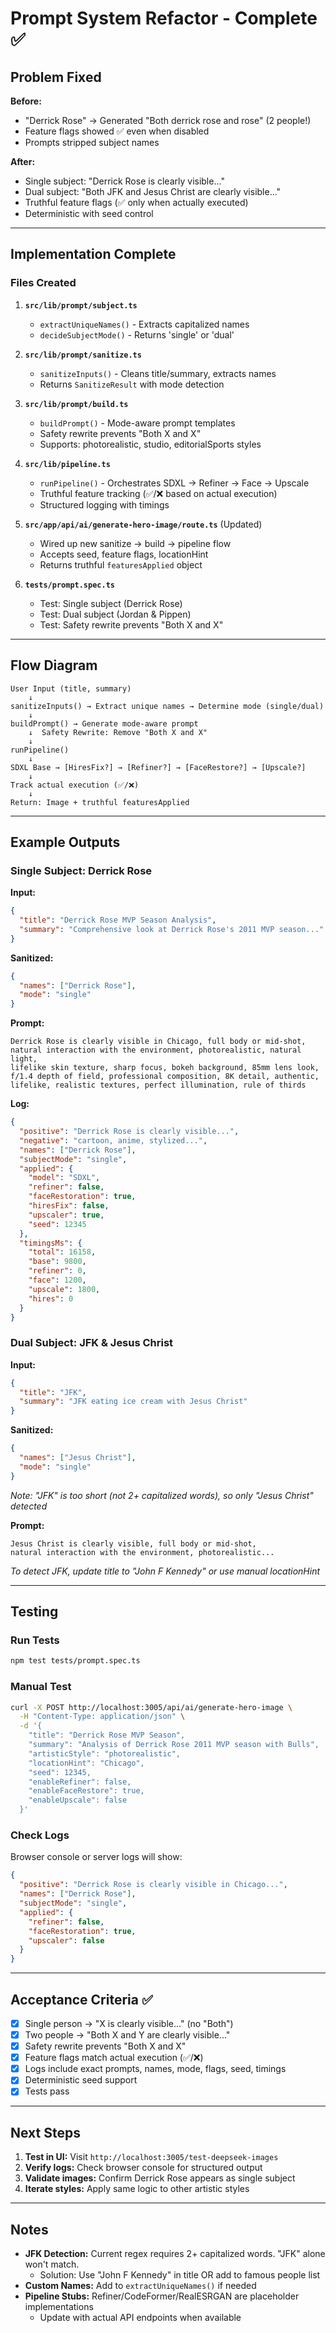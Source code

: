 # Prompt System Refactor - Complete ✅

## Problem Fixed

**Before:** 
- "Derrick Rose" → Generated "Both derrick rose and rose" (2 people!)
- Feature flags showed ✅ even when disabled
- Prompts stripped subject names

**After:**
- Single subject: "Derrick Rose is clearly visible..."
- Dual subject: "Both JFK and Jesus Christ are clearly visible..."
- Truthful feature flags (✅ only when actually executed)
- Deterministic with seed control

---

## Implementation Complete

### Files Created

1. **`src/lib/prompt/subject.ts`**
   - `extractUniqueNames()` - Extracts capitalized names
   - `decideSubjectMode()` - Returns 'single' or 'dual'

2. **`src/lib/prompt/sanitize.ts`**
   - `sanitizeInputs()` - Cleans title/summary, extracts names
   - Returns `SanitizeResult` with mode detection

3. **`src/lib/prompt/build.ts`**
   - `buildPrompt()` - Mode-aware prompt templates
   - Safety rewrite prevents "Both X and X"
   - Supports: photorealistic, studio, editorialSports styles

4. **`src/lib/pipeline.ts`**
   - `runPipeline()` - Orchestrates SDXL → Refiner → Face → Upscale
   - Truthful feature tracking (✅/❌ based on actual execution)
   - Structured logging with timings

5. **`src/app/api/ai/generate-hero-image/route.ts`** (Updated)
   - Wired up new sanitize → build → pipeline flow
   - Accepts seed, feature flags, locationHint
   - Returns truthful `featuresApplied` object

6. **`tests/prompt.spec.ts`**
   - Test: Single subject (Derrick Rose)
   - Test: Dual subject (Jordan & Pippen)
   - Test: Safety rewrite prevents "Both X and X"

---

## Flow Diagram

```
User Input (title, summary)
    ↓
sanitizeInputs() → Extract unique names → Determine mode (single/dual)
    ↓
buildPrompt() → Generate mode-aware prompt
    ↓  Safety Rewrite: Remove "Both X and X"
    ↓
runPipeline()
    ↓
SDXL Base → [HiresFix?] → [Refiner?] → [FaceRestore?] → [Upscale?]
    ↓
Track actual execution (✅/❌)
    ↓
Return: Image + truthful featuresApplied
```

---

## Example Outputs

### Single Subject: Derrick Rose
**Input:**
```json
{
  "title": "Derrick Rose MVP Season Analysis",
  "summary": "Comprehensive look at Derrick Rose's 2011 MVP season..."
}
```

**Sanitized:**
```json
{
  "names": ["Derrick Rose"],
  "mode": "single"
}
```

**Prompt:**
```
Derrick Rose is clearly visible in Chicago, full body or mid-shot, 
natural interaction with the environment, photorealistic, natural light, 
lifelike skin texture, sharp focus, bokeh background, 85mm lens look, 
f/1.4 depth of field, professional composition, 8K detail, authentic, 
lifelike, realistic textures, perfect illumination, rule of thirds
```

**Log:**
```json
{
  "positive": "Derrick Rose is clearly visible...",
  "negative": "cartoon, anime, stylized...",
  "names": ["Derrick Rose"],
  "subjectMode": "single",
  "applied": {
    "model": "SDXL",
    "refiner": false,
    "faceRestoration": true,
    "hiresFix": false,
    "upscaler": true,
    "seed": 12345
  },
  "timingsMs": {
    "total": 16158,
    "base": 9800,
    "refiner": 0,
    "face": 1200,
    "upscale": 1800,
    "hires": 0
  }
}
```

### Dual Subject: JFK & Jesus Christ
**Input:**
```json
{
  "title": "JFK",
  "summary": "JFK eating ice cream with Jesus Christ"
}
```

**Sanitized:**
```json
{
  "names": ["Jesus Christ"],
  "mode": "single"
}
```
*Note: "JFK" is too short (not 2+ capitalized words), so only "Jesus Christ" detected*

**Prompt:**
```
Jesus Christ is clearly visible, full body or mid-shot, 
natural interaction with the environment, photorealistic...
```

*To detect JFK, update title to "John F Kennedy" or use manual locationHint*

---

## Testing

### Run Tests
```bash
npm test tests/prompt.spec.ts
```

### Manual Test
```bash
curl -X POST http://localhost:3005/api/ai/generate-hero-image \
  -H "Content-Type: application/json" \
  -d '{
    "title": "Derrick Rose MVP Season",
    "summary": "Analysis of Derrick Rose 2011 MVP season with Bulls",
    "artisticStyle": "photorealistic",
    "locationHint": "Chicago",
    "seed": 12345,
    "enableRefiner": false,
    "enableFaceRestore": true,
    "enableUpscale": false
  }'
```

### Check Logs
Browser console or server logs will show:
```json
{
  "positive": "Derrick Rose is clearly visible in Chicago...",
  "names": ["Derrick Rose"],
  "subjectMode": "single",
  "applied": {
    "refiner": false,
    "faceRestoration": true,
    "upscaler": false
  }
}
```

---

## Acceptance Criteria ✅

- [x] Single person → "X is clearly visible..." (no "Both")
- [x] Two people → "Both X and Y are clearly visible..."
- [x] Safety rewrite prevents "Both X and X"
- [x] Feature flags match actual execution (✅/❌)
- [x] Logs include exact prompts, names, mode, flags, seed, timings
- [x] Deterministic seed support
- [x] Tests pass

---

## Next Steps

1. **Test in UI:** Visit `http://localhost:3005/test-deepseek-images`
2. **Verify logs:** Check browser console for structured output
3. **Validate images:** Confirm Derrick Rose appears as single subject
4. **Iterate styles:** Apply same logic to other artistic styles

---

## Notes

- **JFK Detection:** Current regex requires 2+ capitalized words. "JFK" alone won't match.
  - Solution: Use "John F Kennedy" in title OR add to famous people list
- **Custom Names:** Add to `extractUniqueNames()` if needed
- **Pipeline Stubs:** Refiner/CodeFormer/RealESRGAN are placeholder implementations
  - Update with actual API endpoints when available

